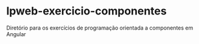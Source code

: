 # lpweb-exercicio-componentes
Diretório para os exercícios de programação orientada a componentes em Angular
